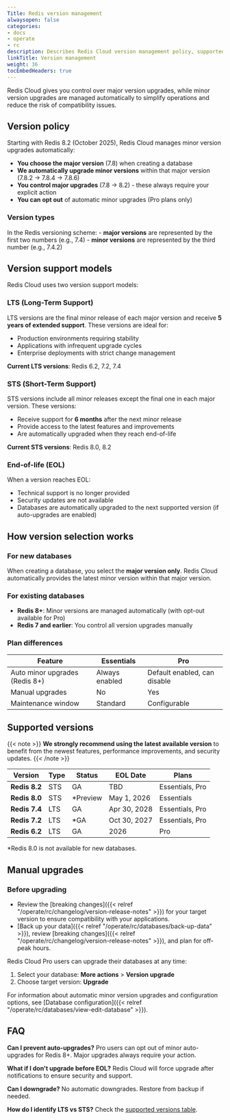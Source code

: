 ```yaml
---
Title: Redis version management
alwaysopen: false
categories:
- docs
- operate
- rc
description: Describes Redis Cloud version management policy, supported versions, and upgrade options.
linkTitle: Version management
weight: 36
tocEmbedHeaders: true
---
```


Redis Cloud gives you control over major version upgrades, while minor version upgrades are managed automatically to simplify operations and reduce the risk of compatibility issues.

## Version policy

Starting with Redis 8.2 (October 2025), Redis Cloud manages minor version upgrades automatically:

- **You choose the major version** (7.8) when creating a database
- **We automatically upgrade minor versions** within that major version (7.8.2 → 7.8.4 → 7.8.6)
- **You control major upgrades** (7.8 → 8.2) - these always require your explicit action
- **You can opt out** of automatic minor upgrades (Pro plans only)

### Version types

In the Redis versioning scheme:
    - **major versions** are represented by the first two numbers (e.g., 7.4)
    - **minor versions** are represented by the third number (e.g., 7.4.2)

## Version support models

Redis Cloud uses two version support models:

### LTS (Long-Term Support)

LTS versions are the final minor release of each major version and receive **5 years of extended support**. These versions are ideal for:

- Production environments requiring stability
- Applications with infrequent upgrade cycles
- Enterprise deployments with strict change management

**Current LTS versions**: Redis 6.2, 7.2, 7.4

### STS (Short-Term Support)

STS versions include all minor releases except the final one in each major version. These versions:

- Receive support for **6 months** after the next minor release
- Provide access to the latest features and improvements
- Are automatically upgraded when they reach end-of-life

**Current STS versions**: Redis 8.0, 8.2

### End-of-life (EOL)

When a version reaches EOL:
- Technical support is no longer provided
- Security updates are not available
- Databases are automatically upgraded to the next supported version (if auto-upgrades are enabled)

## How version selection works

### For new databases

When creating a database, you select the **major version only**. Redis Cloud automatically provides the latest minor version within that major version.

### For existing databases

- **Redis 8+**: Minor versions are managed automatically (with opt-out available for Pro)
- **Redis 7 and earlier**: You control all version upgrades manually

### Plan differences

| Feature | Essentials | Pro |
|---------|------------|-----|
| Auto minor upgrades (Redis 8+) | Always enabled | Default enabled, can disable |
| Manual upgrades | No | Yes |
| Maintenance window | Standard | Configurable |

## Supported versions

{{< note >}}
**We strongly recommend using the latest available version** to benefit from the newest features, performance improvements, and security updates.
{{< /note >}}

| Version | Type | Status | EOL Date | Plans |
|---------|------|--------|----------|-------|
| **Redis 8.2** | STS | GA | TBD | Essentials, Pro |
| **Redis 8.0** | STS | *Preview | May 1, 2026 | Essentials |
| **Redis 7.4** | LTS | GA | Apr 30, 2028 | Essentials, Pro |
| **Redis 7.2** | LTS | *GA | Oct 30, 2027 | Essentials, Pro |
| **Redis 6.2** | LTS | GA | 2026 | Pro |

*Redis 8.0 is not available for new databases.

## Manual upgrades

### Before upgrading

- Review the [breaking changes]({{< relref "/operate/rc/changelog/version-release-notes" >}}) for your target version to ensure compatibility with your applications.
- [Back up your data]({{< relref "/operate/rc/databases/back-up-data" >}}), review [breaking changes]({{< relref "/operate/rc/changelog/version-release-notes" >}}), and plan for off-peak hours.

Redis Cloud Pro users can upgrade their databases at any time:

1. Select your database: **More actions** > **Version upgrade**
2. Choose target version: **Upgrade**

For information about automatic minor version upgrades and configuration options, see [Database configuration]({{< relref "/operate/rc/databases/view-edit-database" >}}).

## FAQ

**Can I prevent auto-upgrades?**
Pro users can opt out of minor auto-upgrades for Redis 8+. Major upgrades always require your action.

**What if I don't upgrade before EOL?**
Redis Cloud will force upgrade after notifications to ensure security and support.

**Can I downgrade?**
No automatic downgrades. Restore from backup if needed.

**How do I identify LTS vs STS?**
Check the [supported versions table](#supported-versions).
